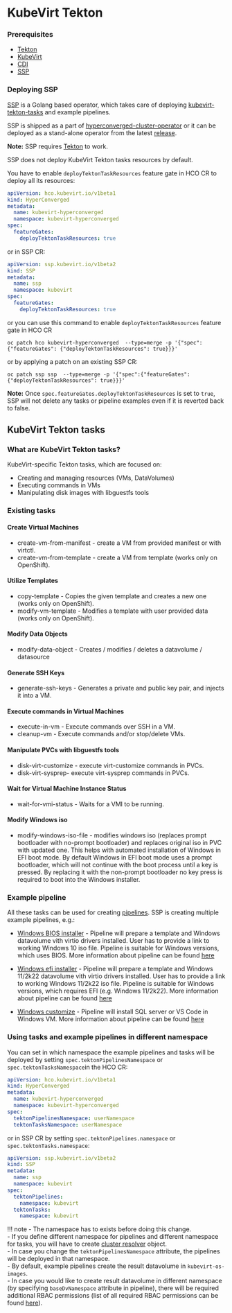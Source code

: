 # KubeVirt Tekton

### Prerequisites
- [Tekton](https://tekton.dev/)
- [KubeVirt](https://kubevirt.io/)
- [CDI](https://github.com/kubevirt/containerized-data-importer)
- [SSP](https://github.com/kubevirt/ssp-operator)

### Deploying SSP
[SSP](https://github.com/kubevirt/ssp-operator) is a Golang based operator, which takes care of deploying 
[kubevirt-tekton-tasks](https://github.com/kubevirt/kubevirt-tekton-tasks) and example pipelines.

SSP is shipped as a part of [hyperconverged-cluster-operator](https://github.com/kubevirt/hyperconverged-cluster-operator) 
or it can be deployed as a stand-alone operator from the latest [release](https://github.com/kubevirt/ssp-operator/releases/latest).

**Note:** SSP requires [Tekton](https://tekton.dev/) to work.

SSP does not deploy KubeVirt Tekton tasks resources by default.

You have to enable `deployTektonTaskResources` feature gate in HCO CR to deploy all its resources:

```yaml
apiVersion: hco.kubevirt.io/v1beta1
kind: HyperConverged
metadata:
  name: kubevirt-hyperconverged
  namespace: kubevirt-hyperconverged
spec:
  featureGates:
    deployTektonTaskResources: true
```

or in SSP CR:
```yaml
apiVersion: ssp.kubevirt.io/v1beta2
kind: SSP
metadata:
  name: ssp
  namespace: kubevirt
spec:
  featureGates:
    deployTektonTaskResources: true
```
or you can use this command to enable `deployTektonTaskResources` feature gate in HCO CR
```console
oc patch hco kubevirt-hyperconverged  --type=merge -p '{"spec":{"featureGates": {"deployTektonTaskResources": true}}}'
```
or by applying a patch on an existing SSP CR:
```console
oc patch ssp ssp  --type=merge -p '{"spec":{"featureGates": {"deployTektonTaskResources": true}}}'
```

**Note:** Once `spec.featureGates.deployTektonTaskResources` is set to `true`, SSP will not delete any tasks or pipeline examples even if it is reverted back to false.

## KubeVirt Tekton tasks 
### What are KubeVirt Tekton tasks?
KubeVirt-specific Tekton tasks, which are focused on:

- Creating and managing resources (VMs, DataVolumes)
- Executing commands in VMs
- Manipulating disk images with libguestfs tools

### Existing tasks

#### Create Virtual Machines
- create-vm-from-manifest - create a VM from provided manifest or with virtctl.
- create-vm-from-template - create a VM from template (works only on OpenShift).

#### Utilize Templates
- copy-template - Copies the given template and creates a new one (works only on OpenShift).
- modify-vm-template - Modifies a template with user provided data (works only on OpenShift).

#### Modify Data Objects
- modify-data-object - Creates / modifies / deletes a datavolume / datasource

#### Generate SSH Keys
- generate-ssh-keys - Generates a private and public key pair, and injects it into a VM.

#### Execute commands in Virtual Machines
- execute-in-vm - Execute commands over SSH in a VM.
- cleanup-vm - Execute commands and/or stop/delete VMs.

#### Manipulate PVCs with libguestfs tools
- disk-virt-customize - execute virt-customize commands in PVCs.
- disk-virt-sysprep- execute virt-sysprep commands in PVCs.

#### Wait for Virtual Machine Instance Status
- wait-for-vmi-status - Waits for a VMI to be running.

#### Modify Windows iso
- modify-windows-iso-file - modifies windows iso (replaces prompt bootloader with no-prompt bootloader) and replaces original iso 
  in PVC with updated one. This helps with automated installation of Windows in EFI boot mode. By default Windows in EFI boot mode 
  uses a prompt bootloader, which will not continue with the boot process until a key is pressed. By replacing it with the non-prompt 
  bootloader no key press is required to boot into the Windows installer.

### Example pipeline
All these tasks can be used for creating [pipelines](https://github.com/tektoncd/pipeline/blob/main/docs/pipelines.md).
SSP is creating multiple example pipelines, e.g.:

- [Windows BIOS installer](https://github.com/kubevirt/kubevirt-tekton-tasks/blob/main/release/pipelines/windows-bios-installer/windows-bios-installer.yaml) - Pipeline will prepare a template and Windows datavolume vith virtio drivers installed. User has to provide a link to working Windows 10 iso file. Pipeline is suitable for Windows versions, which uses BIOS. More information about pipeline can be found [here](https://github.com/kubevirt/kubevirt-tekton-tasks/blob/main/release/pipelines/windows-bios-installer/README.md)

- [Windows efi installer](https://github.com/kubevirt/kubevirt-tekton-tasks/blob/main/release/pipelines/windows-efi-installer/windows-efi-installer.yaml) - Pipeline will prepare a template and Windows 11/2k22 datavolume vith virtio drivers installed. User has to provide a link to working Windows 11/2k22 iso file. Pipeline is suitable for Windows versions, which requires EFI (e.g. Windows 11/2k22). More information about pipeline can be found [here](https://github.com/kubevirt/kubevirt-tekton-tasks/blob/main/release/pipelines/windows-efi-installer/README.md)

- [Windows customize](https://github.com/kubevirt/kubevirt-tekton-tasks/blob/main/release/pipelines/windows-customize/windows-customize.yaml) - Pipeline will install SQL server or VS Code in Windows VM. More information about pipeline can be found [here](https://github.com/kubevirt/kubevirt-tekton-tasks/blob/main/release/pipelines/windows-customize/README.md)

### Using tasks and example pipelines in different namespace
You can set in which namespace the example pipelines and tasks will be deployed by setting `spec.tektonPipelinesNamespace` or `spec.tektonTasksNamespace`in the HCO CR:

```yaml
apiVersion: hco.kubevirt.io/v1beta1
kind: HyperConverged
metadata:
  name: kubevirt-hyperconverged
  namespace: kubevirt-hyperconverged
spec:
  tektonPipelinesNamespace: userNamespace
  tektonTasksNamespace: userNamespace
```

or in SSP CR by setting `spec.tektonPipelines.namespace` or `spec.tektonTasks.namespace`:
```yaml
apiVersion: ssp.kubevirt.io/v1beta2
kind: SSP
metadata:
  name: ssp
  namespace: kubevirt
spec:
  tektonPipelines:
    namespace: kubevirt
  tektonTasks:
    namespace: kubevirt
```

!!! note
    - The namespace has to exists before doing this change. <br />
    - If you define different namespace for pipelines and different namespace for tasks, you will have to create [cluster resolver](https://tekton.dev/docs/pipelines/cluster-resolver/) object. <br />
    - In case you change the `tektonPipelinesNamespace` attribute, the pipelines will be deployed in that namespace. <br />
    - By default, example pipelines create the result datavolume in `kubevirt-os-images`. <br />
    - In case you would like to create result datavolume in different namespace (by specifying `baseDvNamespace` attribute in pipeline), there will be required additional RBAC permissions (list of all required RBAC permissions can be found [here](https://github.com/kubevirt/ssp-operator/blob/master/data/tekton-pipelines/pipelines-rbac.yaml)).
